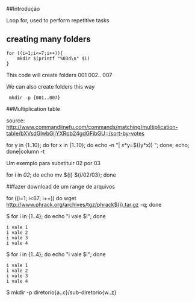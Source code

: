 ##Introdução

 Loop for, used to perform repetitive tasks

## creating many folders 

    for ((i=1;i<=7;i++)){
        mkdir $(printf "%03d\n" $i)
    }

 This code will create folders 001 002.. 007

We can also create folders this way

     mkdir -p {001..007}

##Multiplication table

source: http://www.commandlinefu.com/commands/matching/multiplication-table/bXVsdGlwbGljYXRpb24gdGFibGU=/sort-by-votes

for y in {1..10}; do for x in {1..10}; do echo -n "| $x*$y=$((y*x)) "; done; echo; done|column -t


Um exemplo para substituir 02 por 03

for i in *02*; do echo mv ${i} ${i/02/03}; done


##fazer download de um range de arquivos

for ((i=1; i<67; i++)) do wget http://www.phrack.org/archives/tgz/phrack${i}.tar.gz -q; done

$ for i in {1..4}; do echo "i vale $i"; done

    i vale 1
    i vale 2
    i vale 3
    i vale 4

$ for i in {1..4}; do echo "i vale $i"; done

    i vale 1
    i vale 2
    i vale 3
    i vale 4

$ mkdir -p diretorio{a..c}/sub-diretorio{w..z}


